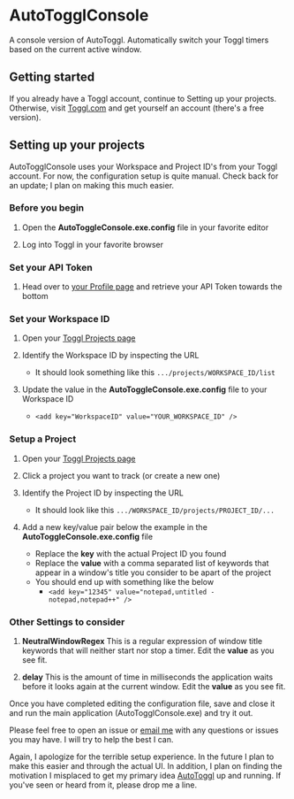 # AutoTogglConsole

A console version of AutoToggl. Automatically switch your Toggl timers based on the current active window.

## Getting started

If you already have a Toggl account, continue to Setting up your projects. Otherwise, visit [Toggl.com](https://toggl.com/signup) and get yourself an account (there's a free version).

## Setting up your projects

AutoTogglConsole uses your Workspace and Project ID's from your Toggl account. For now, the configuration setup is quite manual. Check back for an update; I plan on making this much easier.

### Before you begin

1. Open the **AutoToggleConsole.exe.config** file in your favorite editor

1. Log into Toggl in your favorite browser

### Set your API Token

1. Head over to [your Profile page](https://toggl.com/app/profile) and retrieve your API Token towards the bottom

### Set your Workspace ID

1. Open your [Toggl Projects page](https://toggl.com/app/projects/)

1. Identify the Workspace ID by inspecting the URL

   - It should look something like this `.../projects/WORKSPACE_ID/list`

1. Update the value in the **AutoToggleConsole.exe.config** file to your Workspace ID
   - `<add key="WorkspaceID" value="YOUR_WORKSPACE_ID" />`

### Setup a Project

1. Open your [Toggl Projects page](https://toggl.com/app/projects/)

1. Click a project you want to track (or create a new one)

1. Identify the Project ID by inspecting the URL

   - It should look like this `.../WORKSPACE_ID/projects/PROJECT_ID/...`

1. Add a new key/value pair below the example in the **AutoToggleConsole.exe.config** file
   - Replace the **key** with the actual Project ID you found
   - Replace the **value** with a comma separated list of keywords that appear in a window's title you consider to be apart of the project
   - You should end up with something like the below
     - `<add key="12345" value="notepad,untitled - notepad,notepad++" />`

### Other Settings to consider

1. **NeutralWindowRegex** This is a regular expression of window title keywords that will neither start nor stop a timer. Edit the **value** as you see fit.

1. **delay** This is the amount of time in milliseconds the application waits before it looks again at the current window. Edit the **value** as you see fit.

Once you have completed editing the configuration file, save and close it and run the main application (AutoTogglConsole.exe) and try it out.

Please feel free to open an issue or [email me](mailto:fischgeek@gmail.com) with any questions or issues you may have. I will try to help the best I can.

Again, I apologize for the terrible setup experience. In the future I plan to make this easier and through the actual UI. In addition, I plan on finding the motivation I misplaced to get my primary idea [AutoToggl](https://github.com/fischgeek/AutoToggl) up and running. If you've seen or heard from it, please drop me a line.
